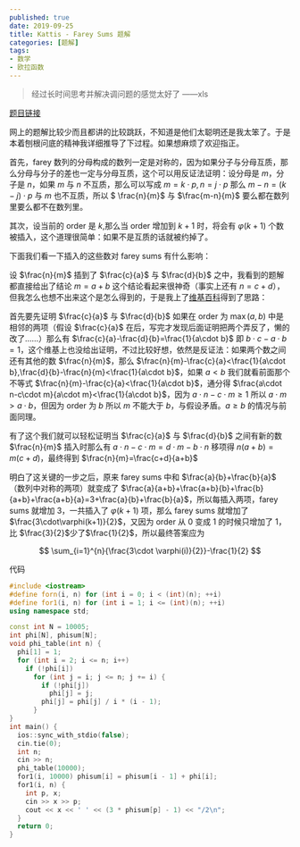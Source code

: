 ```yaml
---
published: true
date: 2019-09-25
title: Kattis - Farey Sums 题解
categories: [题解]
tags: 
- 数学
- 欧拉函数
---
```

> 经过长时间思考并解决调问题的感觉太好了  ——xls


[题目链接](https://open.kattis.com/problems/fareysums)

网上的题解比较少而且都讲的比较跳跃，不知道是他们太聪明还是我太笨了。于是本着刨根问底的精神我详细推导了下过程。如果想麻烦了欢迎指正。

首先，farey 数列的分母构成的数列一定是对称的，因为如果分子与分母互质，那么分母与分子的差也一定与分母互质，这个可以用反证法证明：设分母是 $m$，分子是 $n$，如果 $m$ 与 $n$ 不互质，那么可以写成 $m=k \cdot p,n=j \cdot p$ 那么 $m-n=(k-j)\cdot p$ 与 $m$ 也不互质，所以 $ \frac{n}{m}$ 与 $\frac{m-n}{m}$ 要么都在数列里要么都不在数列里。

其次，设当前的 order 是 $k$,那么当 order 增加到 $k+1$ 时，将会有 $\varphi(k+1)$ 个数被插入，这个道理很简单：如果不是互质的话就被约掉了。

下面我们看一下插入的这些数对 farey sums 有什么影响：

设 $\frac{n}{m}$ 插到了 $\frac{c}{a}$ 与 $\frac{d}{b}$ 之中，我看到的题解都直接给出了结论 $m=a+b$ 这个结论看起来很神奇（事实上还有 $n=c+d$），但我怎么也想不出来这个是怎么得到的，于是我上了[维基百科](https://en.wikipedia.org/wiki/Farey_sequence)得到了思路：

首先要先证明 $\frac{c}{a}$ 与 $\frac{d}{b}$ 如果在 order 为 $\max(a,b)$ 中是相邻的两项（假设 $\frac{c}{a}$ 在后，写完才发现后面证明把两个弄反了，懒的改了……）那么有 $\frac{c}{a}-\frac{d}{b}=\frac{1}{a\cdot b}$ 即 $b\cdot c-a\cdot b=1$，这个维基上也没给出证明，不过比较好想，依然是反证法：如果两个数之间还有其他的数 $\frac{n}{m}$，那么 $\frac{n}{m}-\frac{c}{a}<\frac{1}{a\cdot b},\frac{d}{b}-\frac{n}{m}<\frac{1}{a\cdot b}$，如果 $a< b$ 我们就看前面那个不等式 $\frac{n}{m}-\frac{c}{a}<\frac{1}{a\cdot b}$，通分得 $\frac{a\cdot n-c\cdot m}{a\cdot m}<\frac{1}{a\cdot b}$，因为 $a\cdot n-c\cdot m\ge 1$ 所以 $a\cdot m>a \cdot b$，但因为 order 为 $b$ 所以 $m$ 不能大于 $b$，与假设矛盾。$a\ge b$ 的情况与前面同理。

有了这个我们就可以轻松证明当 $\frac{c}{a}$ 与 $\frac{d}{b}$ 之间有新的数 $\frac{n}{m}$ 插入时那么有 $a\cdot n-c\cdot m=d\cdot m-b\cdot n$ 移项得 $n(a+b)=m(c+d)$，最终得到 $\frac{n}{m}=\frac{c+d}{a+b}$

明白了这关键的一步之后，原来 farey sums 中和 $\frac{a}{b}+\frac{b}{a}$（数列中对称的两项）就变成了 $\frac{a}{a+b}+\frac{a+b}{b}+\frac{b}{a+b}+\frac{a+b}{a}=3+\frac{a}{b}+\frac{b}{a}$，所以每插入两项，farey sums 就增加 3，一共插入了 $\varphi(k+1)$ 项，那么 farey sums 就增加了 $\frac{3\cdot\varphi(k+1)}{2}$，又因为 order 从 0 变成 1 的时候只增加了 1，比 $\frac{3}{2}$少了$\frac{1}{2}$，所以最终答案应为 

$$
\sum_{i=1}^{n}{\frac{3\cdot \varphi(i)}{2}}-\frac{1}{2}
$$

代码

```cpp
#include <iostream>
#define forn(i, n) for (int i = 0; i < (int)(n); ++i)
#define for1(i, n) for (int i = 1; i <= (int)(n); ++i)
using namespace std;

const int N = 10005;
int phi[N], phisum[N];
void phi_table(int n) {
  phi[1] = 1;
  for (int i = 2; i <= n; i++)
    if (!phi[i])
      for (int j = i; j <= n; j += i) {
        if (!phi[j])
          phi[j] = j;
        phi[j] = phi[j] / i * (i - 1);
      }
}
int main() {
  ios::sync_with_stdio(false);
  cin.tie(0);
  int n;
  cin >> n;
  phi_table(10000);
  for1(i, 10000) phisum[i] = phisum[i - 1] + phi[i];
  for1(i, n) {
    int p, x;
    cin >> x >> p;
    cout << x << ' ' << (3 * phisum[p] - 1) << "/2\n";
  }
  return 0;
}
```
